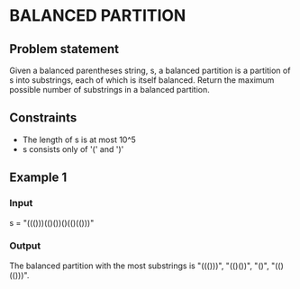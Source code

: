 # BALANCED PARTITION

## Problem statement

Given a balanced parentheses string, s, a balanced partition is a partition of s into substrings, each of which is
itself balanced. Return the maximum possible number of substrings in a balanced partition.

## Constraints

- The length of s is at most 10^5
- s consists only of '(' and ')'

## Example 1

### Input

s = "((()))(()())()(()(()))"

### Output

The balanced partition with the most substrings is "((()))",
"(()())", "()", "(()(()))".